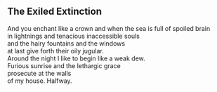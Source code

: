 The Exiled Extinction
---------------------
And you enchant like a crown and when the sea is full of spoiled brain  
in lightnings and tenacious inaccessible souls  
and the hairy fountains and the windows  
at last give forth their oily jugular.  
Around the night I like to begin like a weak dew.  
Furious sunrise and the lethargic grace  
prosecute at the walls  
of my house. Halfway.  
